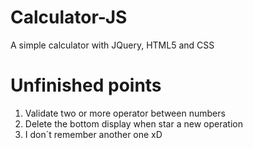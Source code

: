 # Calculator-JS
A simple calculator with JQuery, HTML5 and CSS

# Unfinished points
1. Validate two or more operator between numbers
2. Delete the bottom display when star a new operation
3. I don´t remember another one xD
